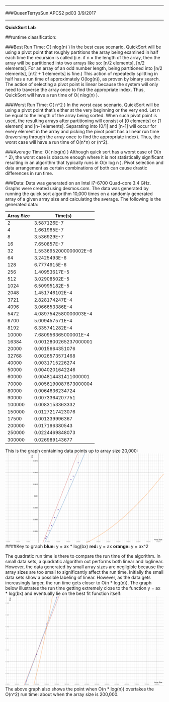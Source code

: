 ************
###QueenTerrysSun
APCS2 pd03
3/9/2017
************
**QuickSort Lab**

##runtime classification:

###Best Run Time: O( nlog(n) )
In the best case scenario, QuickSort will be using a pivot point that roughly partitions the array being examined in half each time the recursion is called (i.e. if n = the length of the array, then the array will be partitioned into two arrays like so: [n/2 elements], [n/2 elements]. For an array of an odd number length, being partitioned into [n/2 elements], [n/2 + 1 elements] is fine.) This action of repeatedly splitting in half has a run time of approximately O(log(n)), as proven by binary search. The action of selecting a pivot point is linear because the system will only need to traverse the array once to find the appropriate index. Thus, QuickSort will have a run time of O( nlog(n) ).

###Worst Run Time: O( n^2 )
In the worst case scenario, QuickSort will be using a pivot point that’s either at the very beginning or the very end. Let n be equal to the length of the array being sorted. When such pivot point is used, the resulting arrays after partitioning will consist of [0 elements] or [1 element] and [n-1 elements]. Separating into [0/1] and [n-1] will occur for every element in the array and picking the pivot point has a linear run time (traversing through the array once to find the appropriate index). Thus, the worst case will have a run time of O(n*n) or (n^2).

###Average Time: O( nlog(n) )
Although quick sort has a worst case of O(n ^ 2), the worst case is obscure enough where it is not statistically significant resulting in an algorithm that typically runs in O(n log n ). Pivot selection and data arrangement as certain combinations of both can cause drastic differences in run time.

###Data:
Data was generated on an Intel i7-6700 Quad-core 3.4 GHz. Graphs were created using desmos.com. The data was generated by running the quick sort algorithm 10,000 times on a randomly generated array of a given array size and calculating the average.
The following is the generated data:

|Array Size| Time(s)             |
|----------|---------------------|
|2         |3.587126E-7          |
|4         |1.661985E-7          |
|8         |3.536929E-7          |
|16        |7.650857E-7          |
|32        |1.5536952000000002E-6|
|64        |3.2425493E-6         |
|128       |6.7774915E-6         |
|256       |1.40953617E-5        |
|512       |3.02908502E-5        |
|1024      |6.50995182E-5        |
|2048      |1.451746102E-4       |
|3721      |2.828174247E-4       |
|4096      |3.066653386E-4       |
|5472      |4.0897542580000003E-4|
|6700      |5.009457571E-4       |
|8192      |6.335741282E-4       |
|10000     |7.680956365000001E-4 |
|16384     |0.0012800265237000001|
|20000     |0.0015664351076      |
|32768     |0.0026573571468      |
|40000     |0.0031715226274      |
|50000     |0.0040201642246      |
|60000     |0.004814431411000001 |
|70000     |0.0056190087673000004|
|80000     |0.0064636234724      |
|90000     |0.0073364207751      |
|100000    |0.0083153363332      |
|150000    |0.0127217423076      |
|17500     |0.001339996367       |
|200000    |0.017196380543       |
|250000    |0.0224469848073      |
|300000    |0.026989143677       |

This is the graph containing data points up to array size 20,000:
![General Graph](graphImages/generalGraph.png)
####Key to graph
**blue:**
y = ax * log(bx)
**red:**
y = ax
**orange:**
y = ax^2

The quadratic run time is there to compare the run time of the algorithm. In small data sets, a quadratic algorithm out performs both linear and loglinear. However, the data generated by small array sizes are negligible because the array sizes are too small to significantly affect the run time. Initially the small data sets show a possible labeling of linear. However, as the data gets increasingly larger, the run time gets closer to O(n * log(n)). The graph below illustrates the run time getting extremely close to the function y = ax * log(bx) and eventually lie on the best fit function itself:
![Large Data Set](graphImages/largeDataSet.png)
 The above graph also shows the point when O(n * log(n)) overtakes the O(n^2) run time: about when the array size is 200,000.
